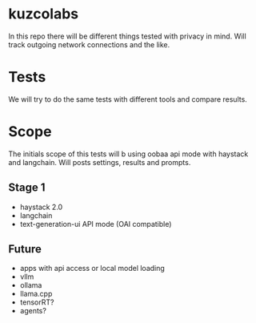 # kuzcolabs

In this repo there will be different things tested with privacy in mind. Will track outgoing network connections and the like. 

# Tests

We will try to do the same tests with different tools and compare results. 

# Scope

The initials scope of this tests will b using oobaa api mode with haystack and langchain. Will posts settings, results and prompts.

## Stage 1

* haystack 2.0
* langchain
* text-generation-ui API mode (OAI compatible)


## Future 
* apps with api access or local model loading
* vllm
* ollama
* llama.cpp
* tensorRT?
* agents?
